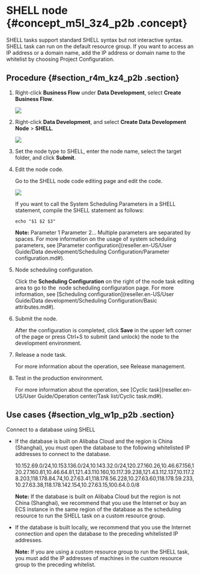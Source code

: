 # SHELL node {#concept_m5l_3z4_p2b .concept}

SHELL tasks support standard SHELL syntax but not interactive syntax. SHELL task can run on the default resource group. If you want to access an IP address or a domain name, add the IP address or domain name to the whitelist by choosing Project Configuration.

## Procedure {#section_r4m_kz4_p2b .section}

1.  Right-click **Business Flow** under **Data Development**, select **Create Business Flow**.

    ![](http://static-aliyun-doc.oss-cn-hangzhou.aliyuncs.com/assets/img/16292/15389902367651_en-US.png)

2.  Right-click **Data Development**, and select **Create Data Development Node** \> **SHELL**.

    ![](http://static-aliyun-doc.oss-cn-hangzhou.aliyuncs.com/assets/img/16296/15389902367752_en-US.png)

3.  Set the node type to SHELL, enter the node name, select the target folder, and click **Submit**.
4.  Edit the node code.

    Go to the SHELL node code editing page and edit the code.

    ![](http://static-aliyun-doc.oss-cn-hangzhou.aliyuncs.com/assets/img/16296/15389902367753_en-US.png)

    If you want to call the System Scheduling Parameters in a SHELL statement, compile the SHELL statement as follows:

    ```
    echo "$1 $2 $3"
    ```

    **Note:** Parameter 1 Parameter 2... Multiple parameters are separated by spaces. For more information on the usage of system scheduling parameters, see [Parameter configuration](reseller.en-US/User Guide/Data development/Scheduling Configuration/Parameter configuration.md#).

5.  Node scheduling configuration.

    Click the **Scheduling Configuration** on the right of the node task editing area to go to the  node scheduling configuration page. For more information, see [Scheduling configuration](reseller.en-US/User Guide/Data development/Scheduling Configuration/Basic attributes.md#).

6.  Submit the node.

    After the configuration is completed, click **Save** in the upper left corner of the page or press Ctrl+S to submit \(and unlock\) the node to the development environment.

7.  Release a node task.

    For more information about the operation, see Release management.

8.  Test in the production environment.

    For more information about the operation, see [Cyclic task](reseller.en-US/User Guide/Operation center/Task list/Cyclic task.md#).


## Use cases {#section_vlg_w1p_p2b .section}

Connect to a database using SHELL

-   If the database is built on Alibaba Cloud and the region is China \(Shanghai\), you must open the database to the following whitelisted IP addresses to connect to the database.

    10.152.69.0/24,10.153.136.0/24,10.143.32.0/24,120.27.160.26,10.46.67.156,120.27.160.81,10.46.64.81,121.43.110.160,10.117.39.238,121.43.112.137,10.117.28.203,118.178.84.74,10.27.63.41,118.178.56.228,10.27.63.60,118.178.59.233,10.27.63.38,118.178.142.154,10.27.63.15,100.64.0.0/8

    **Note:** If the database is built on Alibaba Cloud but the region is not China \(Shanghai\), we recommend that you use the Internet or buy an ECS instance in the same region of the database as the scheduling resource to run the SHELL task on a custom resource group.

-   If the database is built locally, we recommend that you use the Internet connection and open the database to the preceding whitelisted IP addresses.

    **Note:** If you are using a custom resource group to run the SHELL task, you must add the IP addresses of machines in the custom resource group to the preceding whitelist.


